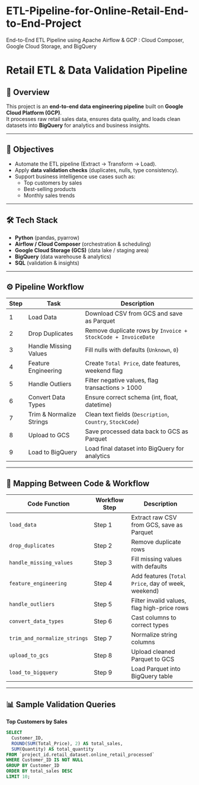 # ETL-Pipeline-for-Online-Retail-End-to-End-Project
End-to-End ETL Pipeline using Apache Airflow &amp; GCP : Cloud Composer, Google Cloud Storage, and BigQuery

# Retail ETL & Data Validation Pipeline

## 📌 Overview
This project is an **end-to-end data engineering pipeline** built on **Google Cloud Platform (GCP)**.  
It processes raw retail sales data, ensures data quality, and loads clean datasets into **BigQuery** for analytics and business insights.

---

## 🎯 Objectives
- Automate the ETL pipeline (Extract → Transform → Load).
- Apply **data validation checks** (duplicates, nulls, type consistency).
- Support business intelligence use cases such as:
  - Top customers by sales
  - Best-selling products
  - Monthly sales trends

---

## 🛠 Tech Stack
- **Python** (pandas, pyarrow)
- **Airflow / Cloud Composer** (orchestration & scheduling)
- **Google Cloud Storage (GCS)** (data lake / staging area)
- **BigQuery** (data warehouse & analytics)
- **SQL** (validation & insights)

---

## ⚙️ Pipeline Workflow

| Step | Task | Description |
|------|------|-------------|
| 1 | Load Data | Download CSV from GCS and save as Parquet |
| 2 | Drop Duplicates | Remove duplicate rows by `Invoice + StockCode + InvoiceDate` |
| 3 | Handle Missing Values | Fill nulls with defaults (`Unknown`, `0`) |
| 4 | Feature Engineering | Create `Total Price`, date features, weekend flag |
| 5 | Handle Outliers | Filter negative values, flag transactions > 1000 |
| 6 | Convert Data Types | Ensure correct schema (int, float, datetime) |
| 7 | Trim & Normalize Strings | Clean text fields (`Description`, `Country`, `StockCode`) |
| 8 | Upload to GCS | Save processed data back to GCS as Parquet |
| 9 | Load to BigQuery | Load final dataset into BigQuery for analytics |

---

## 🔎 Mapping Between Code & Workflow

| Code Function | Workflow Step | Description |
|---------------|---------------|-------------|
| `load_data` | Step 1 | Extract raw CSV from GCS, save as Parquet |
| `drop_duplicates` | Step 2 | Remove duplicate rows |
| `handle_missing_values` | Step 3 | Fill missing values with defaults |
| `feature_engineering` | Step 4 | Add features (`Total Price`, day of week, weekend) |
| `handle_outliers` | Step 5 | Filter invalid values, flag high-price rows |
| `convert_data_types` | Step 6 | Cast columns to correct types |
| `trim_and_normalize_strings` | Step 7 | Normalize string columns |
| `upload_to_gcs` | Step 8 | Upload cleaned Parquet to GCS |
| `load_to_bigquery` | Step 9 | Load Parquet into BigQuery table |

---

## 📊 Sample Validation Queries

**Top Customers by Sales**
```sql
SELECT
  Customer_ID,
  ROUND(SUM(Total_Price), 2) AS total_sales,
  SUM(Quantity) AS total_quantity
FROM `project_id.retail_dataset.online_retail_processed`
WHERE Customer_ID IS NOT NULL
GROUP BY Customer_ID
ORDER BY total_sales DESC
LIMIT 10;
